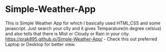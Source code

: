 # Simple-Weather-App
This is Simple Weather App for which I basically used HTML,CSS and some javascript.
Just search your city and it gives Temparature(in degree celsius) and also tells that there is Mist or Cloudy or Rain in your city.
https://prak895.github.io/Simple-Weather-App/ - Check this out preferred Laptop or Desktop for better view.
